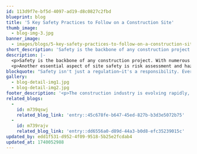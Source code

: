 ```yaml
---
id: 113d9f7e-bf5d-4097-ad19-d8c0827c2fbd
blueprint: blog
title: '5 Key Safety Practices to Follow on a Construction Site'
thumb_image:
  - blog-img-3.jpg
banner_image:
  - images/blogs/5-key-safety-practices-to-follow-on-a-construction-site.png
short_description: 'Safety is the backbone of any construction project. With numerous hazards present on-site—ranging from heavy machinery and working at heights to electrical risks and material handling—implementing rigorous safety practices is non-negotiable.'
description: |-
  <p>Safety is the backbone of any construction project. With numerous hazards present on-site—ranging from heavy machinery and working at heights to electrical risks and material handling—implementing rigorous safety practices is non-negotiable. Construction sites are dynamic environments where multiple teams work simultaneously, and without proper precautions, the risk of injuries, accidents, and even fatalities increases significantly. A well-structured safety protocol not only protects workers but also improves productivity, reduces downtime, and ensures compliance with industry regulations. One of the most effective ways to enhance construction site safety is by ensuring comprehensive training and awareness. All workers, from site managers to laborers, should receive proper education on safety procedures, emergency response plans, and the correct use of protective equipment. Personal Protective Equipment (PPE)—such as helmets, gloves, steel-toe boots, and high-visibility vests—must be worn at all times to mitigate injury risks. Additionally, regular safety drills and hazard awareness sessions reinforce best practices and keep safety at the forefront of daily operations.</p>
  <p>Another essential aspect of site safety is risk assessment and hazard identification. Before commencing any work, thorough site inspections should be conducted to identify potential dangers and mitigate them through strategic planning. Whether it’s ensuring scaffolding is secure, monitoring the stability of excavation sites, or setting up protective barriers, every precaution must be taken to eliminate risks. Adopting advanced technologies such as AI-based monitoring, drones for site surveillance, and smart wearables can further enhance safety measures, making construction sites safer than ever.</p>
blockquote: "Safety isn't just a regulation—it's a responsibility. Every construction worker, manager, and stakeholder plays a role in creating a risk-free work environment. Implementing stringent safety measures ensures that every individual returns home safely at the end of the day."
gallery:
  - blog-detail-img1.jpg
  - blog-detail-img2.jpg
footer_description: '<p>The construction industry is evolving rapidly, with new technologies and techniques revolutionizing the way projects are executed. However, safety must always remain a top priority. The consequences of neglecting safety practices can be severe, leading to project delays, legal complications, financial losses, and, most importantly, injuries or fatalities. By embracing a safety-first culture, companies not only protect their workers but also enhance overall efficiency and project success. Moreover, government agencies and industry organizations are continuously updating safety regulations and compliance requirements. Companies that invest in advanced safety training, implement real-time monitoring systems, and integrate AI-driven safety analytics gain a significant advantage in ensuring seamless project execution. With smart helmets, real-time hazard detection software, and AI-powered safety cameras, construction sites are becoming more secure than ever before. At Orion Construction, we prioritize safety above all else. Our commitment to strict safety protocols, continuous education, and technological advancements ensures that every project is completed without compromising worker well-being. By following these key safety practices, the construction industry can move forward with confidence, efficiency, and security.</p>'
related_blogs:
  -
    id: m739qswj
    related_blog_link: 'entry::45c678fe-b647-45ed-827b-b3d3e5072b75'
  -
    id: m739rajv
    related_blog_link: 'entry::dd6556a0-d89d-44a3-b0d8-efc35239015c'
updated_by: edd1f531-d952-4f09-9518-5b25e2fcdab4
updated_at: 1740052988
---
```

